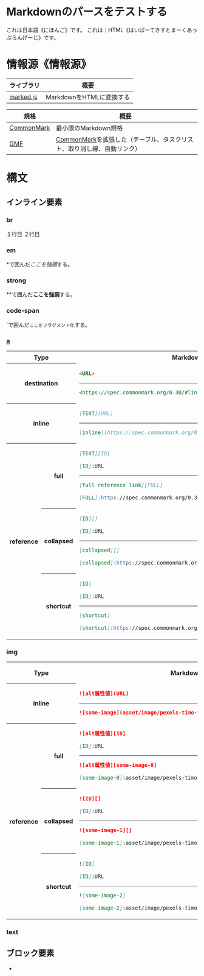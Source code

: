 <!---
title: Markdownのパースをテストする
summary: 
description: 
series: 
categories: ['', '']
tags: ['', '']
dates: yyyy-mm-ddT00:00:00, yyyy-mm-ddT00:00:00, yyyy-mm-ddT00:00:00
slug: 
-->

# Markdownのパースをテストする

これは日本語《にほんご》です。
これは｜HTML《はいぱーてきすとまーくあっぷらんげーじ》です。

# 情報源《情報源》

ライブラリ|概要
----------|----
[marked.js][]|MarkdownをHTMLに変換する

規格|概要
----|----
[CommonMark][]|最小限のMarkdown規格
[GMF][]|[CommonMark][]を拡張した（テーブル、タスクリスト、取り消し線、自動リンク）

[marked.js]:https://marked.js.org/
[CommonMark]:https://spec.commonmark.org/
[GMF]:https://github.github.com/gfm/

# 構文

## インライン要素

### br

１行目
２行目

### em

\*で囲んだ*ここを強調*する。

### strong

\*\*で囲んだ**ここを強調**する。

### code-span

\`で囲んだ`ここをフラグメント化`する。

<a id="link"></a>
### [a](#link)

<!--
* [URLそのまま](#destination-link)
* [インライン型](#inline-link)
* [リファレンス型](#reference-link)
	* [shortcut](#shortcut-reference-link)
	* [collapsed](#collapsed-reference-link)
	* [full](full-reference-link)
-->
<!--
<table>
<tr><th colspan="2">Type</th><th>Markdown</th><th>HTML</th><th>表示結果</th></tr>
<tr><th colspan="2">destination</th><td></td><td></td><td></td></tr>
<tr><th colspan="2">inline</th><td></td><td></td><td></td></tr>
<tr><th rowspan="3">reference</th><th>full</th><td></td><td></td><td></td></tr>
<tr><th>collapsed</th><td></td><td></td><td></td></tr>
<tr><th>shortcut</th><td></td><td></td><td></td></tr>
</table>

<table>
<tr><th colspan="2">Type</th><th>Markdown</th><th>表示結果</th></tr>
<tr><th colspan="2">destination</th><td></td><td></td></tr>
<tr><th colspan="2">inline</th><td></td><td></td></tr>
<tr><th rowspan="3">reference</th><th>full</th><td></td><td></td></tr>
<tr><th>collapsed</th><td></td><td></td></tr>
<tr><th>shortcut</th><td></td><td></td></tr>
</table>
-->

<table>
<tr><th colspan="2">Type</th><th>Markdown</th><th>表示結果</th></tr>
<tr><th colspan="2">destination</th>
<td>

```markdown a-i-m-format.md
<URL>
```
---
```markdown a-d-m-example.md
<https://spec.commonmark.org/0.30/#link-destination>
```

</td>
<td>

<https://spec.commonmark.org/0.30/#link-destination>
<https://spec.commonmark.org/0.30/#autolink>

</td>
</tr>

<tr><th colspan="2">inline</th>
<td>

```markdown a-i-format.md
[TEXT](URL)
```
---
```markdown a-i-example.md
[inline](https://spec.commonmark.org/0.30/#inline-link)
```

</td>
<td>

[inline](https://spec.commonmark.org/0.30/#inline-link)

</td>
</tr>

<tr><th rowspan="3">reference</th><th>full</th>
<td>

```markdown a-f-format.md
[TEXT][ID]

[ID]:URL
```
---
```markdown a-f-example.md
[full reference link][FULL]

[FULL]:https://spec.commonmark.org/0.30/#full-reference-link
```

</td>
<td>

[full reference link][FULL]

[FULL]:https://spec.commonmark.org/0.30/#full-reference-link

</td>
</tr>

<tr><th>collapsed</th>
<td>

```markdown a-c-format.md
[ID][]

[ID]:URL
```
---
```markdown a-c-example.md
[collapsed][]

[collapsed]:https://spec.commonmark.org/0.30/#collapsed-reference-link
```

</td>
<td>

[collapsed][]

[collapsed]:https://spec.commonmark.org/0.30/#collapsed-reference-link

</td>
</tr>

<tr><th>shortcut</th>
<td>

```markdown a-s-format.md
[ID]

[ID]:URL
```
---
```markdown a-s-example.md
[shortcut]

[shortcut]:https://spec.commonmark.org/0.30/#shortcut-reference-link
```

</td>
<td>

[shortcut]

[shortcut]:https://spec.commonmark.org/0.30/#shortcut-reference-link

</td>
</tr>
</table>

### img

<table>
<tr><th colspan="2">Type</th><th>Markdown</th><th>表示結果</th></tr>
<tr><th colspan="2">inline</th>
<td>

```markdown a-i-format.md
![alt属性値](URL)
```
---
```markdown a-i-example.md
![some-image](asset/image/pexels-timo-volz-3643714_1071x1606-min.jpg)
```

</td>
<td>

![some-image](asset/image/pexels-timo-volz-3643714_1071x1606-min.jpg)

</td>
</tr>

<tr><th rowspan="3">reference</th><th>full</th>
<td>

```markdown a-f-format.md
![alt属性値][ID]

[ID]:URL
```
---
```markdown a-f-example.md
![alt属性値][some-image-0]

[some-image-0]:asset/image/pexels-timo-volz-3643714_1071x1606-min.jpg
```

</td>
<td>

![alt属性値][some-image-0]

[some-image-0]:asset/image/pexels-timo-volz-3643714_1071x1606-min.jpg

</td>
</tr>

<tr><th>collapsed</th>
<td>

```markdown a-c-format.md
![ID][]

[ID]:URL
```
---
```markdown a-c-example.md
![some-image-1][]

[some-image-1]:asset/image/pexels-timo-volz-3643714_1071x1606-min.jpg
```

</td>
<td>

![some-image-1][]

[some-image-1]:asset/image/pexels-timo-volz-3643714_1071x1606-min.jpg

</td>
</tr>

<tr><th>shortcut</th>
<td>

```markdown a-s-format.md
![ID]

[ID]:URL
```
---
```markdown a-s-example.md
![some-image-2]

[some-image-2]:asset/image/pexels-timo-volz-3643714_1071x1606-min.jpg
```

</td>
<td>

![some-image-2]

[some-image-2]:asset/image/pexels-timo-volz-3643714_1071x1606-min.jpg

</td>
</tr>
</table>

### text


## ブロック要素

* 


